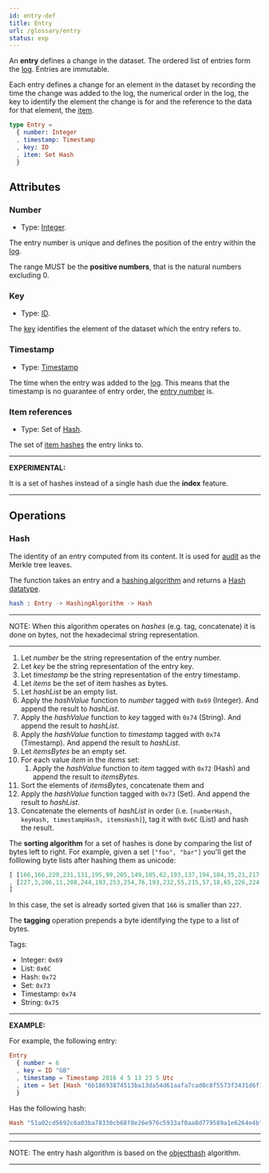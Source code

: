 ```yaml
---
id: entry-def
title: Entry
url: /glossary/entry
status: exp
---
```


An **entry** defines a change in the dataset. The ordered list of entries form
the [log](/glossary/log). Entries are immutable.

Each entry defines a change for an element in the dataset by recording the
time the change was added to the log, the numerical order in the log, the
key to identify the element the change is for and the reference to the data
for that element, the [item](/glossary/item).

```elm
type Entry =
  { number: Integer
  , timestamp: Timestamp
  , key: ID
  , item: Set Hash
  }
```

## Attributes

### Number

* Type: [Integer](/datatypes/integer).

The entry number is unique and defines the position of the entry within the
[log](/glossary/log).

The range MUST be the **positive numbers**, that is the natural numbers
excluding 0.

### Key

* Type: [ID](/key-def#id-type).

The [key](/glossary/key) identifies the element of the dataset which the
entry refers to.

### Timestamp

* Type: [Timestamp](/datatypes/timestamp)

The time when the entry was added to the [log](/glossary/log). This means
that the timestamp is no guarantee of entry order, the [entry
number](#entry-number) is.


### Item references

* Type: Set of [Hash](/datatypes/hash).

The set of [item hashes](/glossary/item#hash) the entry links to.

***
**EXPERIMENTAL:**

It is a set of hashes instead of a single hash due the **index** feature.
***


## Operations

### Hash

The identity of an entry computed from its content. It is used for
[audit](/data-model/audit) as the Merkle tree leaves.

The function takes an entry and a [hashing
algorithm](/glossary/hashing-algorithm) and returns a [Hash
datatype](/datatypes/hash).

```elm
hash : Entry -> HashingAlgorithm -> Hash
```

***
NOTE: When this algorithm operates on _hashes_ (e.g. tag, concatenate) it is
done on bytes, not the hexadecimal string representation.
***

1. Let _number_ be the string representation of the entry number.
2. Let _key_ be the string representation of the entry key.
3. Let _timestamp_ be the string representation of the entry timestamp.
4. Let _items_ be the set of item hashes as bytes.
5. Let _hashList_ be an empty list.
6. Apply the _hashValue_ function to _number_ tagged with `0x69` (Integer). And
   append the result to _hashList_.
7. Apply the _hashValue_ function to _key_ tagged with `0x74` (String). And
   append the result to _hashList_.
8. Apply the _hashValue_ function to _timestamp_ tagged with `0x74` (Timestamp). And
   append the result to _hashList_.
9. Let _itemsBytes_ be an empty set.
10. For each value _item_ in the _items_ set:
    1. Apply the _hashValue_ function to _item_ tagged with `0x72` (Hash) and
       append the result to _itemsBytes_.
11. Sort the elements of _itemsBytes_, concatenate them and
12. Apply the _hashValue_ function tagged with `0x73` (Set). And append the result
    to _hashList_.
13. Concatenate the elements of _hashList_ in order (i.e. `[numberHash,
    keyHash, timestampHash, itemsHash]`), tag it with `0x6C` (List) and hash the
    result.

The **sorting algorithm** for a set of hashes is done by comparing the list of
bytes left to right. For example, given a set `["foo", "bar"]` you'll get the
folllowing byte lists after hashing them as unicode:

```elm
[ [166,166,229,231,131,195,99,205,149,105,62,193,137,194,104,35,21,217,86,134,147,151,115,134,121,181,99,5,242,9,80,56]
, [227,3,206,11,208,244,193,253,254,76,193,232,55,215,57,18,65,226,224,71,223,16,250,97,1,115,61,193,32,103,93,254]
]
```

In this case, the set is already sorted given that `166` is smaller than
`227`.

The **tagging** operation prepends a byte identifying the type to a list of
bytes.

Tags:

* Integer: `0x69`
* List: `0x6C`
* Hash: `0x72`
* Set: `0x73`
* Timestamp: `0x74`
* String: `0x75`

***
**EXAMPLE:**

For example, the following entry:

```elm
Entry
  { number = 6
  , key = ID "GB"
  , timestamp = Timestamp 2016 4 5 13 23 5 Utc
  , item = Set [Hash "6b18693874513ba13da54d61aafa7cad0c8f5573f3431d6f1c04b07ddb27d6bb"]
  }
```

Has the following hash:

```elm
Hash "51a02cd5692c6a03ba78330cb68f8e26e976c5933af0aa8d779589a1e6264e4b"
```
***

***
NOTE: The entry hash algorithm is based on the
[objecthash](https://github.com/benlaurie/objecthash) algorithm.
***

